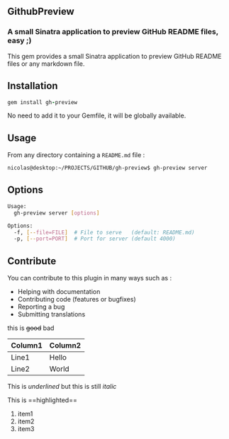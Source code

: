 ## GithubPreview

### A small Sinatra application to preview GitHub README files, easy ;)

This gem provides a small Sinatra application to preview GitHub README files or any markdown file.

## Installation

```ruby
gem install gh-preview
```

No need to add it to your Gemfile, it will be globally available.

## Usage

From any directory containing a ```README.md``` file :

```sh
nicolas@desktop:~/PROJECTS/GITHUB/gh-preview$ gh-preview server
```

## Options

```sh
Usage:
  gh-preview server [options]

Options:
  -f, [--file=FILE]  # File to serve   (default: README.md)
  -p, [--port=PORT]  # Port for server (default 4000)
```

## Contribute

You can contribute to this plugin in many ways such as :

* Helping with documentation
* Contributing code (features or bugfixes)
* Reporting a bug
* Submitting translations

this is ~~good~~ bad

 Column1 | Column2
---------|--------
Line1    | Hello
Line2    | World

This is _underlined_ but this is still *italic*

This is ==highlighted==

1. item1
2. item2
3. item3
